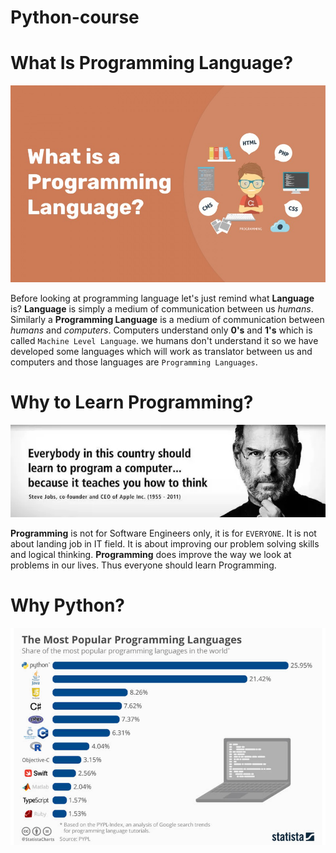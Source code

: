 # Python-course
# What Is Programming Language?

![](images/what-is-programming-language.jpg)

Before looking at programming language let's just remind what __Language__ is?
__Language__ is simply a medium of communication between us _humans_. Similarly a __Programming Language__ is a medium of communication between _humans_ and _computers_.
Computers understand only __0's__ and __1's__ which is called `Machine Level Language`. we humans don't understand it so we have developed some languages which will work as translator between us and computers and those languages are `Programming Languages`.


# Why to Learn Programming?

![](images/why-to-learn-programming.png)

__Programming__ is not for Software Engineers only, it is for `EVERYONE`. It is not about landing job in IT field. It is about improving our problem solving skills and logical thinking. __Programming__ does improve the way we look at problems in our lives. Thus everyone should learn Programming.

# Why Python?

![](images/popular-programming-languages.jpg)
